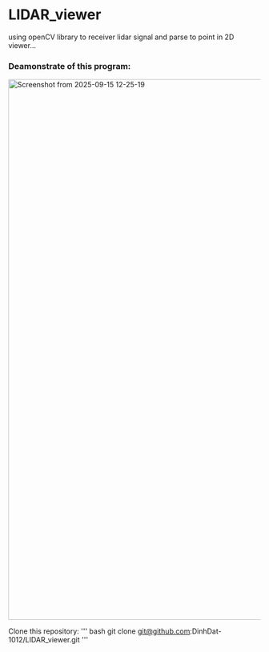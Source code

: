 # LIDAR_viewer
using openCV library to receiver lidar signal and parse to point in 2D viewer...

### Deamonstrate of this program:

<img width="1920" height="1080" alt="Screenshot from 2025-09-15 12-25-19" src="https://github.com/user-attachments/assets/60761d66-7d99-4d4d-9956-f833625a6701" />


Clone this repository:
'''
bash
git clone git@github.com:DinhDat-1012/LIDAR_viewer.git
'''
